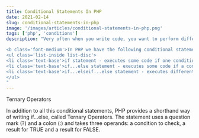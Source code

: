 ```yaml
---
title: Conditional Statements In PHP
date: 2021-02-14
slug: conditional-statements-in-php
image: '/images/articles/conditional-statements-in-php.png'
tags: ['php', 'conditions']
description: "Very often when you write code, you want to perform different actions for different conditions. You can use conditional statements in your code to do this.<br><br>

<b class='font-medium'>In PHP we have the following conditional statements:</b><br>
<ul class='list-inside list-disc'>
<li class='text-base'>if statement - executes some code if one condition is true</li>
<li class='text-base'>if...else statement - executes some code if a condition is true and another code if that condition is false</li>
<li class='text-base'>if...elseif...else statement - executes different codes for more than two conditions</li>
</ul>
"
---
```


Ternary Operators

In addition to all this conditional statements, PHP provides a shorthand way of writing if…else, called Ternary Operators. The statement uses a question mark (?) and a colon (:) and takes three operands: a condition to check, a result for TRUE and a result for FALSE.
